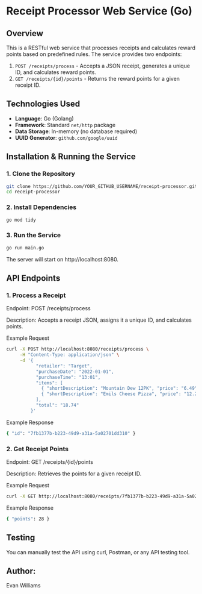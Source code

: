 # Receipt Processor Web Service (Go)

## Overview
This is a RESTful web service that processes receipts and calculates reward points based on predefined rules. The service provides two endpoints:

1. `POST /receipts/process` - Accepts a JSON receipt, generates a unique ID, and calculates reward points.
2. `GET /receipts/{id}/points` - Returns the reward points for a given receipt ID.

## Technologies Used
- **Language**: Go (Golang)
- **Framework**: Standard `net/http` package
- **Data Storage**: In-memory (no database required)
- **UUID Generator**: `github.com/google/uuid`

## Installation & Running the Service

### **1. Clone the Repository**
```sh
git clone https://github.com/YOUR_GITHUB_USERNAME/receipt-processor.git
cd receipt-processor
```
### 2. Install Dependencies
```sh
go mod tidy
```
### 3. Run the Service
```sh
go run main.go
```
The server will start on http://localhost:8080.

## API Endpoints
### 1. Process a Receipt
Endpoint: POST /receipts/process

Description: Accepts a receipt JSON, assigns it a unique ID, and calculates points.

Example Request
```sh
curl -X POST http://localhost:8080/receipts/process \
     -H "Content-Type: application/json" \
     -d '{
           "retailer": "Target",
           "purchaseDate": "2022-01-01",
           "purchaseTime": "13:01",
           "items": [
             { "shortDescription": "Mountain Dew 12PK", "price": "6.49" },
             { "shortDescription": "Emils Cheese Pizza", "price": "12.25" }
           ],
           "total": "18.74"
         }'
```

Example Response
```sh
{ "id": "7fb1377b-b223-49d9-a31a-5a02701dd310" }
```

### 2. Get Receipt Points
Endpoint: GET /receipts/{id}/points

Description: Retrieves the points for a given receipt ID.

Example Request
```sh
curl -X GET http://localhost:8080/receipts/7fb1377b-b223-49d9-a31a-5a02701dd310/points
```

Example Response
```sh
{ "points": 28 }
```

## Testing
You can manually test the API using curl, Postman, or any API testing tool.

## Author:
Evan Williams
